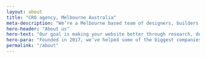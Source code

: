 ```yaml
---
layout: about
title: "CRO agency, Melbourne Australia"
meta-description: "We’re a Melbourne based team of designers, builders and data driven optimisers"
hero-header: "About us"
hero-text: "Our goal is making your website better through research, design and data"
hero-para: "Founded in 2017, we’ve helped some of the biggest companies in Australia and around the world to make their websites better, easier to use and more profiable."
permalink: "/about"
---
```


